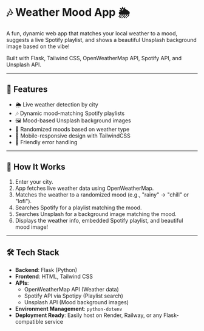 # 🎶 Weather Mood App 🌦️

A fun, dynamic web app that matches your local weather to a mood, suggests a live Spotify playlist, and shows a beautiful Unsplash background image based on the vibe!

Built with Flask, Tailwind CSS, OpenWeatherMap API, Spotify API, and Unsplash API.

---

## 🌟 Features

- 🌦️ Live weather detection by city
- 🎶 Dynamic mood-matching Spotify playlists
- 🖼️ Mood-based Unsplash background images
- 🔀 Randomized moods based on weather type
- 📱 Mobile-responsive design with TailwindCSS
- 💬 Friendly error handling

---

## 🚀 How It Works

1. Enter your city.
2. App fetches live weather data using OpenWeatherMap.
3. Matches the weather to a randomized mood (e.g., "rainy" → "chill" or "lofi").
4. Searches Spotify for a playlist matching the mood.
5. Searches Unsplash for a background image matching the mood.
6. Displays the weather info, embedded Spotify playlist, and beautiful mood image!

---

## 🛠 Tech Stack

- **Backend**: Flask (Python)
- **Frontend**: HTML, Tailwind CSS
- **APIs**:
  - OpenWeatherMap API (Weather data)
  - Spotify API via Spotipy (Playlist search)
  - Unsplash API (Mood background images)
- **Environment Management**: `python-dotenv`
- **Deployment Ready**: Easily host on Render, Railway, or any Flask-compatible service

